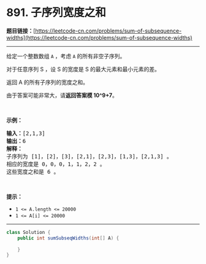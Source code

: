 # 891. 子序列宽度之和

**题目链接：**[https://leetcode-cn.com/problems/sum-of-subsequence-widths](https://leetcode-cn.com/problems/sum-of-subsequence-widths)

---

<div class="content__1Y2H">
 <div class="notranslate">
  <p>给定一个整数数组 <code>A</code> ，考虑 <code>A</code> 的所有非空子序列。</p> 
  <p>对于任意序列 S ，设 S 的宽度是 S 的最大元素和最小元素的差。</p> 
  <p>返回 A 的所有子序列的宽度之和。</p> 
  <p>由于答案可能非常大，请<strong>返回答案模 10^9+7</strong>。</p> 
  <p>&nbsp;</p> 
  <p><strong>示例：</strong></p> 
  <pre class="language-text"><strong>输入：</strong>[2,1,3]
<strong>输出：</strong>6
<strong>解释：
</strong>子序列为 [1]，[2]，[3]，[2,1]，[2,3]，[1,3]，[2,1,3] 。
相应的宽度是 0，0，0，1，1，2，2 。
这些宽度之和是 6 。
</pre> 
  <p>&nbsp;</p> 
  <p><strong>提示：</strong></p> 
  <ul> 
   <li><code>1 &lt;= A.length &lt;= 20000</code></li> 
   <li><code>1 &lt;= A[i] &lt;= 20000</code></li> 
  </ul> 
 </div>
</div>

---

```java
class Solution {
    public int sumSubseqWidths(int[] A) {
        
    }
}
```